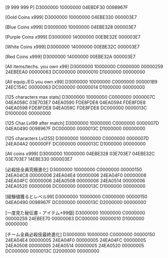 

[9 999 999 P]
D3000000 10000000
04EBDF30 0098967F

[Gold Coins x999]
D3000000 10000000
04EBE330 000003E7

[Blue Coins x999]
D3000000 10000000
04EBE328 000003E7

[Purple Coins x999]
D3000000 14000000
00EBE32E 000003E7

[White Coins x999]
D3000000 14000000
00EBE32C 000003E7

[Red Coins x999]
D3000000 14000000
00EBE32A 000003E7

[All items/techs. you own x99]
D3000000 10000000
C0000000 00000259
24EBEEA0 00000063
DC000000 00000010
D1000000 00000000

[All equip./EG you own x99]
D3000000 10000000
C0000000 000001B9
24EC154C 00000063
DC000000 00000014
D1000000 00000000

[125 characters max stats]
D3000000 10000000
C0000000 0000007C
04EA058C 03E703E7
04EA0590 FDE8FDE8
04EA0594 FDE8FDE8
04EA0598 FDE8FDE8
04EA059C FDE8FDE8
DC000000 0000013C
D1000000 00000000

[125 Char.Lvl99 after match]
D3000000 10000000
C0000000 0000007D
04EA0490 0098967F
DC000000 0000013C
D1000000 00000000

[125 characters Lvl255]
D3000000 10000000
C0000000 0000007D
24EA04A2 000000FF
DC000000 0000013C
D1000000 00000000

[All coins x999]
D3000000 10000000
04EBE328 03E703E7
04EBE32C 03E703E7
14EBE330 000003E7

[必殺技全員究極進化]
D3000000 10000000
C0000000 00000150
24EA04C8 00000006
24EA04E4 00000006
24EA04F0 00000006
24EA04FC 00000006
24EA0508 00000006
24EA0514 00000006
24EA0520 00000006
DC000000 0000013C
D1000000 00000000

[経験値獲るとレベル99]
D3000000 10000000
C0000000 00000150
04EA0490 0098967F
DC000000 0000013C
D2000000 00000000

[一度見た秘伝書・アイテム×99個]
D3000000 10000000
C0000000 00000259
24EBEE70 00000063
DC000000 00000010
D1000000 00000000

[チーム全員必殺技最終進化]
D3000000 10000000
C0000000 00000150
24EA04E4 00000005
24EA04F0 00000005
24EA04FC 00000005
24EA0508 00000005
24EA0514 00000005
24EA0520 00000005
DC000000 0000013C
D2000000 00000000
